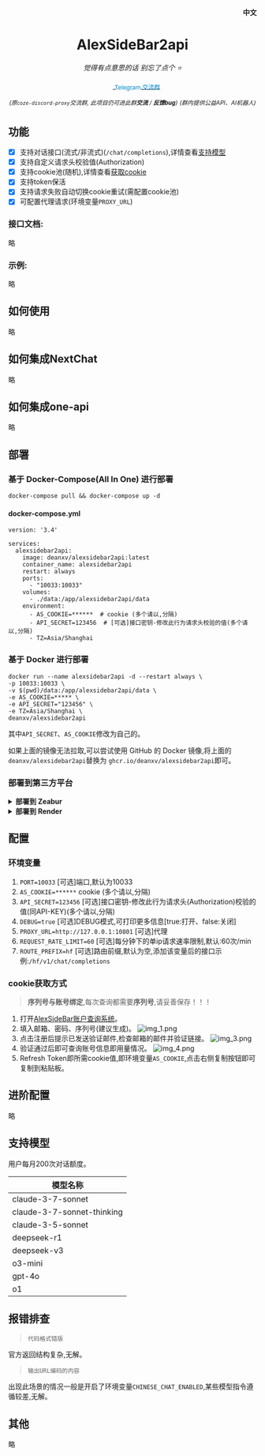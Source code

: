 <p align="right">
   <strong>中文</strong> 
</p>
<div align="center">

# AlexSideBar2api

_觉得有点意思的话 别忘了点个 ⭐_

<a href="https://t.me/+LGKwlC_xa-E5ZDk9">
    <img src="https://telegram.org/img/website_icon.svg" width="16" height="16" style="vertical-align: middle;">
    <span style="text-decoration: none; font-size: 12px; color: #0088cc; vertical-align: middle;">Telegram 交流群</span>
</a>

<sup><i>(原`coze-discord-proxy`交流群, 此项目仍可进此群**交流** / **反馈bug**)</i></sup>
<sup><i>(群内提供公益API、AI机器人)</i></sup>

</div>

## 功能

- [x] 支持对话接口(流式/非流式)(`/chat/completions`),详情查看[支持模型](#支持模型)
- [x] 支持自定义请求头校验值(Authorization)
- [x] 支持cookie池(随机),详情查看[获取cookie](#cookie获取方式)
- [x] 支持token保活
- [x] 支持请求失败自动切换cookie重试(需配置cookie池)
- [x] 可配置代理请求(环境变量`PROXY_URL`)

### 接口文档:

略

### 示例:

略

## 如何使用

略

## 如何集成NextChat

略

## 如何集成one-api

略

## 部署

### 基于 Docker-Compose(All In One) 进行部署

```shell
docker-compose pull && docker-compose up -d
```

#### docker-compose.yml

```docker
version: '3.4'

services:
  alexsidebar2api:
    image: deanxv/alexsidebar2api:latest
    container_name: alexsidebar2api
    restart: always
    ports:
      - "10033:10033"
    volumes:
      - ./data:/app/alexsidebar2api/data
    environment:
      - AS_COOKIE=******  # cookie (多个请以,分隔)
      - API_SECRET=123456  # [可选]接口密钥-修改此行为请求头校验的值(多个请以,分隔)
      - TZ=Asia/Shanghai
```

### 基于 Docker 进行部署

```docker
docker run --name alexsidebar2api -d --restart always \
-p 10033:10033 \
-v $(pwd)/data:/app/alexsidebar2api/data \
-e AS_COOKIE=***** \
-e API_SECRET="123456" \
-e TZ=Asia/Shanghai \
deanxv/alexsidebar2api
```

其中`API_SECRET`、`AS_COOKIE`修改为自己的。

如果上面的镜像无法拉取,可以尝试使用 GitHub 的 Docker 镜像,将上面的`deanxv/alexsidebar2api`替换为
`ghcr.io/deanxv/alexsidebar2api`即可。

### 部署到第三方平台

<details>
<summary><strong>部署到 Zeabur</strong></summary>
<div>

[![Deployed on Zeabur](https://zeabur.com/deployed-on-zeabur-dark.svg)](https://zeabur.com?referralCode=deanxv&utm_source=deanxv)

> Zeabur 的服务器在国外,自动解决了网络的问题,~~同时免费的额度也足够个人使用~~

1. 首先 **fork** 一份代码。
2. 进入 [Zeabur](https://zeabur.com?referralCode=deanxv),使用github登录,进入控制台。
3. 在 Service -> Add Service,选择 Git（第一次使用需要先授权）,选择你 fork 的仓库。
4. Deploy 会自动开始,先取消。
5. 添加环境变量

   `AS_COOKIE:******`  cookie (多个请以,分隔)

   `API_SECRET:123456` [可选]接口密钥-修改此行为请求头校验的值(多个请以,分隔)(与openai-API-KEY用法一致)

保存。

6. 选择 Redeploy。

</div>


</details>

<details>
<summary><strong>部署到 Render</strong></summary>
<div>

> Render 提供免费额度,绑卡后可以进一步提升额度

Render 可以直接部署 docker 镜像,不需要 fork 仓库：[Render](https://dashboard.render.com)

</div>
</details>

## 配置

### 环境变量

1. `PORT=10033`  [可选]端口,默认为10033
2. `AS_COOKIE=******`  cookie (多个请以,分隔)
3. `API_SECRET=123456`  [可选]接口密钥-修改此行为请求头(Authorization)校验的值(同API-KEY)(多个请以,分隔)
4. `DEBUG=true`  [可选]DEBUG模式,可打印更多信息[true:打开、false:关闭]
5. `PROXY_URL=http://127.0.0.1:10801`  [可选]代理
6. `REQUEST_RATE_LIMIT=60`  [可选]每分钟下的单ip请求速率限制,默认:60次/min
7. `ROUTE_PREFIX=hf`  [可选]路由前缀,默认为空,添加该变量后的接口示例:`/hf/v1/chat/completions`

### cookie获取方式

> **序列号与账号绑定**,每次查询都需要**序列号**,请妥善保存！！！

1. 打开[AlexSideBar账户查询系统](https://asb.aytsao.cn/)。
2. 填入邮箱、密码、序列号(建议生成)。
![img_1.png](docs/img_1.png)
3. 点击注册后提示已发送验证邮件,检查邮箱的邮件并验证链接。
![img_3.png](docs/img_3.png)
4. 验证通过后即可查询账号信息即用量情况。
![img_4.png](docs/img_4.png)
5. Refresh Token即所需cookie值,即环境变量`AS_COOKIE`,点击右侧复制按钮即可复制到粘贴板。

## 进阶配置

略

## 支持模型

用户每月200次对话额度。

| 模型名称                       |
|----------------------------|
| claude-3-7-sonnet          |
| claude-3-7-sonnet-thinking |
| claude-3-5-sonnet          |
| deepseek-r1                |
| deepseek-v3                |
| o3-mini                    |
| gpt-4o                     |
| o1                         |

## 报错排查

> `代码格式错版`

官方返回结构复杂,无解。

> `输出URL编码的内容`

出现此场景的情况一般是开启了环境变量`CHINESE_CHAT_ENABLED`,某些模型指令遵循较差,无解。

## 其他

略